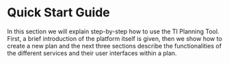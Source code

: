 # Quick Start Guide

In this section we will explain step-by-step how to use the TI Planning Tool. First, a brief introduction
of the platform itself is given, then we show how to create a new plan and the next three sections describe 
the functionalities of the different services and their user interfaces within a plan. 
